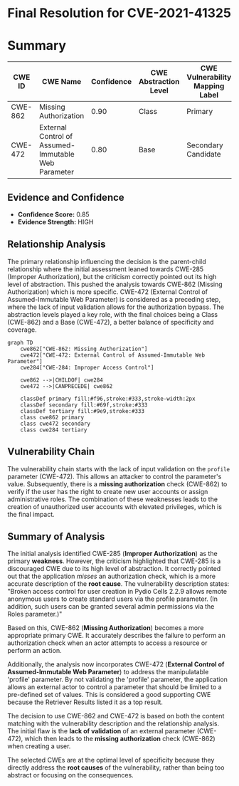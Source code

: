 # Final Resolution for CVE-2021-41325

# Summary
| CWE ID | CWE Name | Confidence | CWE Abstraction Level | CWE Vulnerability Mapping Label | CWE-Vulnerability Mapping Notes |
|---|---|---|---|---|---|
| CWE-862 | Missing Authorization | 0.90 | Class | Primary | Allowed-with-Review |
| CWE-472 | External Control of Assumed-Immutable Web Parameter | 0.80 | Base | Secondary Candidate | Allowed |

## Evidence and Confidence

*   **Confidence Score:** 0.85
*   **Evidence Strength:** HIGH

## Relationship Analysis
The primary relationship influencing the decision is the parent-child relationship where the initial assessment leaned towards CWE-285 (Improper Authorization), but the criticism correctly pointed out its high level of abstraction. This pushed the analysis towards CWE-862 (Missing Authorization) which is more specific. CWE-472 (External Control of Assumed-Immutable Web Parameter) is considered as a preceding step, where the lack of input validation allows for the authorization bypass. The abstraction levels played a key role, with the final choices being a Class (CWE-862) and a Base (CWE-472), a better balance of specificity and coverage.

```mermaid
graph TD
    cwe862["CWE-862: Missing Authorization"]
    cwe472["CWE-472: External Control of Assumed-Immutable Web Parameter"]
    cwe284["CWE-284: Improper Access Control"]
    
    cwe862 -->|CHILDOF| cwe284
    cwe472 -->|CANPRECEDE| cwe862
    
    classDef primary fill:#f96,stroke:#333,stroke-width:2px
    classDef secondary fill:#69f,stroke:#333
    classDef tertiary fill:#9e9,stroke:#333
    class cwe862 primary
    class cwe472 secondary
    class cwe284 tertiary
```

## Vulnerability Chain
The vulnerability chain starts with the lack of input validation on the `profile` parameter (CWE-472). This allows an attacker to control the parameter's value. Subsequently, there is a **missing authorization** check (CWE-862) to verify if the user has the right to create new user accounts or assign administrative roles. The combination of these weaknesses leads to the creation of unauthorized user accounts with elevated privileges, which is the final impact.

## Summary of Analysis
The initial analysis identified CWE-285 (**Improper Authorization**) as the primary **weakness**. However, the criticism highlighted that CWE-285 is a discouraged CWE due to its high level of abstraction. It correctly pointed out that the application *misses* an authorization check, which is a more accurate description of the **root cause**. The vulnerability description states: "Broken access control for user creation in Pydio Cells 2.2.9 allows remote anonymous users to create standard users via the profile parameter. (In addition, such users can be granted several admin permissions via the Roles parameter.)"

Based on this, CWE-862 (**Missing Authorization**) becomes a more appropriate primary CWE. It accurately describes the failure to perform an authorization check when an actor attempts to access a resource or perform an action.

Additionally, the analysis now incorporates CWE-472 (**External Control of Assumed-Immutable Web Parameter**) to address the manipulatable 'profile' parameter. By not validating the 'profile' parameter, the application allows an external actor to control a parameter that should be limited to a pre-defined set of values. This is considered a good supporting CWE because the Retriever Results listed it as a top result.

The decision to use CWE-862 and CWE-472 is based on both the content matching with the vulnerability description and the relationship analysis. The initial flaw is the **lack of validation** of an external parameter (CWE-472), which then leads to the **missing authorization** check (CWE-862) when creating a user.

The selected CWEs are at the optimal level of specificity because they directly address the **root causes** of the vulnerability, rather than being too abstract or focusing on the consequences.